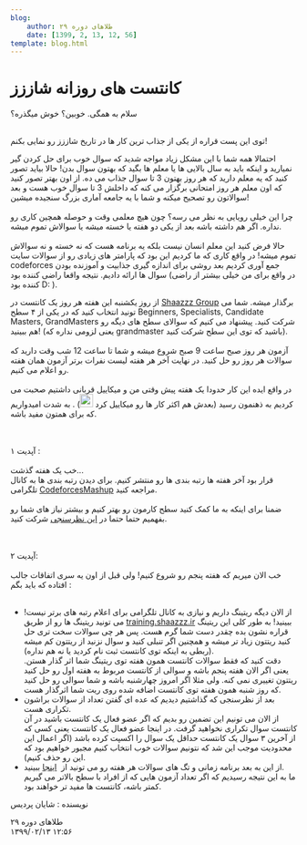 ```yaml
---
blog:
    author: طلاهای دوره ۲۹
    date: [1399, 2, 13, 12, 56]
template: blog.html
---
```

# کانتست های روزانه شاززز

<div class="cnt">
<p>سلام به همگی. خوبین؟ خوش میگذره؟<br/> </p>
<p>توی این پست قراره از یکی از جذاب ترین کار ها در تاریخ شاززز رو نمایی بکنم! </p>

<p>احتمالا همه شما با این مشکل زیاد مواجه شدید که سوال خوب برای حل کردن گیر نمیارید و اینکه باید به سال بالایی ها یا معلم ها بگید که بهتون سوال بدن! حالا بیاید تصور کنید که یه معلم دارید که هر روز بهتون 3 تا سوال جذاب می ده. از اون بهتر تصور کنید که اون معلم هر روز امتحانی برگزار می کنه که داخلش 3 تا سوال خوب هست و بعد سوالاتون رو تصحیح میکنه و شما با یه جامعه آماری بزرگ سنجیده میشین! <br/><br/>چرا این خیلی رویایی به نظر می رسه؟ چون هیچ معلمی وقت و حوصله همچین کاری رو نداره. اگر هم داشته باشه بعد از یکی دو هفته یا خسته میشه یا سوالاش تموم میشه.<br/><br/>حالا فرض کنید این معلم انسان نیست بلکه یه برنامه هست که نه خسته و نه سوالاش تموم میشه! در واقع کاری که ما کردیم این بود که پارامتر های زیادی رو از سوالات سایت codeforces جمع آوری کردیم بعد روشی برای اندازه گیری جذابیت و آموزنده بودن سوال ها ارائه دادیم. نتیجه واقعا راضی کننده بود (در واقع برای من خیلی بیشتر از راضی کننده بود D: ).</p>

<p>از روز یکشنبه این هفته هر روز یک کانتست در <a href="https://codeforces.com/group/W2YvE0cOoh/contests">Shaazzz Group</a> برگذار میشه. شما می تونید انتخاب کنید که در یکی از ۴ سطح Beginners, Specialists, Candidate Masters, GrandMasters شرکت کنید. پیشنهاد می کنیم که سوالای سطح های دیگه رو هم ببینید! (یعنی لزومی نداره که grandmaster باشید که توی این سطح شرکت کنید).<br/><br/>آزمون هر روز صبح ساعت 9 صبح شروع میشه و شما تا ساعت 12 شب وقت دارید که سوالات هر روز رو حل کنید. در نهایت آخر هر هفته لیست نفرات برتر آزمون همان هفته رو اعلام می کنیم.<br/><br/>در واقع ایده این کار حدودا یک هفته پیش وقتی من و میکاییل قربانی داشتیم صحبت می کردیم به ذهنمون رسید (بعدش هم اکثر کار ها رو میکاییل کرد <img alt="smiley" height="23" src="http://blog.ir/media/script/ckeditor/4.12.1/plugins/smiley/images/regular_smile.png" title="smiley" width="23"/>) . به شدت امیدواریم که برای همتون مفید باشه.</p>
<p><br/><br/>آپدیت ۱ :<br/><br/>خب یک هفته گذشت...<br/>قرار بود آخر هفته ها رتبه بندی ها رو منتشر کنیم. برای دیدن رتبه بندی ها به کانال تلگرامی <a href="https://t.me/CodeforcesMashup">CodeforcesMashup</a> مراجعه کنید.<br/><br/>ضمنا برای اینکه به ما کمک کنید سطح کارمون رو بهتر کنیم و بیشتر نیاز های شما رو بفهمیم حتما حتما در <a href="https://forms.gle/PvMwwHHk8CdzqM3v8">این نظرسنجی</a> شرکت کنید.<br/><br/> </p>
<p>آپدیت ۲:<br/><br/>خب الان میریم که هفته پنجم رو شروع کنیم! ولی قبل از اون یه سری اتفاقات جالب افتاده که باید بگم‌ :<br/> </p>
<ul>
<li>از الان دیگه ریتینگ داریم و نیازی به کانال تلگرامی برای اعلام رتبه های برتر نیست! می تونید ریتینگ ها رو از طریق <a href="http://training.shaazzz.ir/">training.shaazzz.ir</a> ببینید! به طور کلی این ریتینگ قراره نشون بده چقدر دست شما گرم هست. پس هر چی سوالات سخت تری حل کنید ریتتون زیاد تر میشه و همچنین اگر تنبلی کنید و سوال نزنید از ریتتون کم میشه (ربطی به اینکه توی کانتست ثبت نام کردید یا نه هم نداره).<br/>دقت کنید که فقط سوالات کانتست همون هفته توی ریتینگ شما اثر گذار هستن. یعنی اگر الان هفته پنجم باشه و سوالی از کانتست مربوط به هفته اول رو حل کنید ریتتون تغییری نمی کنه. ولی مثلا اگر امروز چهارشنبه باشه و شما سوالی رو حل کنید که روز شنبه همون هفته توی کانتست اضافه شده روی ریت شما اثرگذار هست.</li>
<li>بعد از نظرسنجی که گذاشتیم دیدیم که عده ای گفتن تعداد از سوالات براشون تکراری هست.<br/>از الان می تونیم این تضمین رو بدیم که اگر عضو فعال یک کانتست باشید در آن کانتست سوال تکراری نخواهید گرفت. در اینجا عضو فعال یک کانتست یعنی کسی که از آخرین ۳ سوال یک کانتست حداقل یک سوال را اکسپت کرده باشد (اگر اعمال این محدودیت موجب این شد که نتونیم سوالات خوب انتخاب کنیم مجبور خواهیم بود که این رو حذف کنیم).</li>
<li>از این به بعد برنامه زمانی و تگ های سوالات هر هفته رو می تونید از  <a href="https://codeforces.com/group/W2YvE0cOoh/blog">اینجا</a> ببینید.<br/>ما به این نتیجه رسیدیم که اگر تعداد آزمون هایی که از افراد با سطح بالاتر می گیریم کمتر باشه، کانتست ها مفید تر خواهند بود.</li>
</ul>

<p>نویسنده :‌ شایان پردیس</p>
</div>

<div class="blog-info">
    <div class="blog-author">طلاهای دوره ۲۹</div>
    <div class="blog-date">۱۳۹۹/۰۲/۱۳ ۱۲:۵۶</div>
</div>

